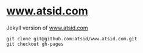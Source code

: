 # www.atsid.com

Jekyll version of www.atsid.com
```
git clone git@github.com:atsid/www.atsid.com.git
git checkout gh-pages
```
